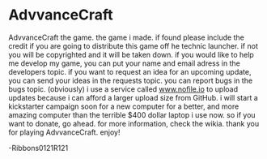 # AdvvanceCraft
AdvvanceCraft the game. the game i made.
if found please include the credit if you are going to distribute this game off he technic launcher.
if not you will be copyrighted and it will be taken down.
if you would like to help me develop my game, you can put your name and email adress in the developers topic.
if you want to request an idea for an upcoming update, you can send your ideas in the requests topic.
you can report bugs in the bugs topic. (obviously)
i use a service called www.nofile.io to upload updates because i can afford a larger upload size from GitHub.
i will start a kickstarter campaign soon for a new computer for a better, and more amazing computer than the terrible $400 dollar laptop i use now. so if you want to donate, go ahead.
for more information, check the wikia.
thank you for playing AdvvanceCraft. enjoy!

-Ribbons0121R121
